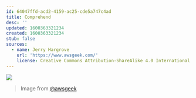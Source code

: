 ```yaml
---
id: 64047ffd-acd2-4159-ac25-cde5a747c4ad
title: Comprehend
desc: ''
updated: 1600363321234
created: 1600363321234
stub: false
sources:
  - name: Jerry Hargrove
    url: 'https://www.awsgeek.com/'
    license: Creative Commons Attribution-ShareAlike 4.0 International License
---
```

![](/assets/images/Amazon-Comprehend_en.jpg)
> Image from [@awsgeek](https://www.awsgeek.com/Amazon-Comprehend/)
